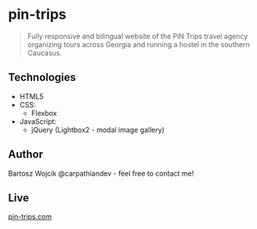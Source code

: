 # pin-trips
> Fully responsive and bilingual website of the PiN Trips travel agency organizing tours across Georgia and running a hostel in the southern Caucasus.

## Technologies
* HTML5
* CSS:
  - Flexbox
* JavaScript:
  - jQuery (Lightbox2 - modal image gallery)
  
## Author
Bartosz Wojcik @carpathiandev - feel free to contact me!

## Live
[pin-trips.com](https://pin-trips.com)
  
 

  
